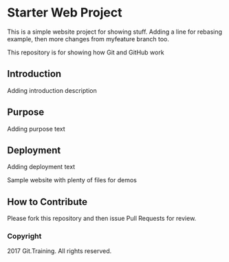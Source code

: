 # Starter Web Project
This is a simple website project for showing stuff.
Adding a line for rebasing example, then 
more changes from myfeature branch too.

This repository is for showing how Git and GitHub work
## Introduction
Adding introduction description

## Purpose
Adding purpose text

## Deployment
Adding deployment text

Sample website with plenty of files for demos

## How to Contribute

Please fork this repository and then issue Pull Requests for review.

### Copyright

2017 Git.Training. All rights reserved.